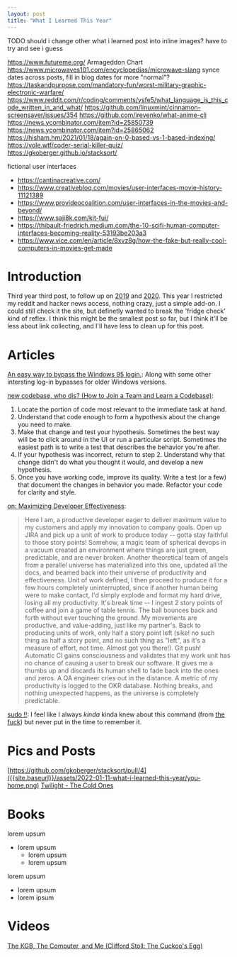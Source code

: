 ```yaml
---
layout: post
title: "What I Learned This Year"
---
```


TODO should i change other what i learned post into inline images? have to try and see i guess

https://www.futureme.org/
Armageddon Chart https://www.microwaves101.com/encyclopedias/microwave-slang
synce dates across posts, fill in blog dates for more "normal"?
https://taskandpurpose.com/mandatory-fun/worst-military-graphic-electronic-warfare/
https://www.reddit.com/r/coding/comments/ysfe5/what_language_is_this_code_written_in_and_what/
https://github.com/linuxmint/cinnamon-screensaver/issues/354
https://github.com/irevenko/what-anime-cli
https://news.ycombinator.com/item?id=25850739
https://news.ycombinator.com/item?id=25865062
https://hisham.hm/2021/01/18/again-on-0-based-vs-1-based-indexing/
https://vole.wtf/coder-serial-killer-quiz/
https://gkoberger.github.io/stacksort/

fictional user interfaces
* https://cantinacreative.com/
* https://www.creativebloq.com/movies/user-interfaces-movie-history-11121389
* https://www.provideocoalition.com/user-interfaces-in-the-movies-and-beyond/
* https://www.saji8k.com/kit-fui/
* https://thibault-friedrich.medium.com/the-10-scifi-human-computer-interfaces-becoming-reality-53193be203a3
* https://www.vice.com/en/article/8xvz8g/how-the-fake-but-really-cool-computers-in-movies-get-made

# Introduction

Third year third post, to follow up on [2019]({{site.baseurl}}/2020/01/20/what-i-learned-this-year.html) and [2020]({{site.baseurl}}/2021/01/11/what-i-learned-this-year.html).
This year I restricted my reddit and hacker news access, nothing crazy, just a simple add-on. I could still check it the site, but definetly wanted to break the 'fridge check' kind of reflex.
I think this might be the smallest post so far, but I think it'll be less about link collecting, and I'll have less to clean up for this post.

# Articles
[An easy way to bypass the Windows 95 login.](https://www.reddit.com/r/hacking/comments/17kp3h/an_easy_way_to_bypass_the_windows_95_login/): Along with some other intersting log-in bypasses for older Windows versions.

[new codebase, who dis? (How to Join a Team and Learn a Codebase)](https://www.samueltaylor.org/articles/how-to-learn-a-codebase.html):
1. Locate the portion of code most relevant to the immediate task at hand.
2. Understand that code enough to form a hypothesis about the change you need to make.
3. Make that change and test your hypothesis. Sometimes the best way will be to click around in the UI or run a particular script. Sometimes the easiest path is to write a test that describes the behavior you're after.
4. If your hypothesis was incorrect, return to step 2. Understand why that change didn't do what you thought it would, and develop a new hypothesis.
5. Once you have working code, improve its quality. Write a test (or a few) that document the changes in behavior you made. Refactor your code for clarity and style.

[on: Maximizing Developer Effectiveness](https://news.ycombinator.com/item?id=25800830):
> Here I am, a productive developer eager to deliver maximum value to my customers and apply my innovation to company goals.
> Open up JIRA and pick up a unit of work to produce today -- gotta stay faithful to those story points!
> Somehow, a magic team of spherical devops in a vacuum created an environment where things are just green, predictable, and are never broken.
> Another theoretical team of angels from a parallel universe has materialized into this one, updated all the docs, and beamed back into their universe of productivity and effectiveness.
> Unit of work defined, I then proceed to produce it for a few hours completely uninterrupted, since if another human being were to make contact, I'd simply explode and format my hard drive, losing all my productivity.
> It's break time -- I ingest 2 story points of coffee and join a game of table tennis. The ball bounces back and forth without ever touching the ground. My movements are productive, and value-adding, just like my partner's.
> Back to producing units of work, only half a story point left (sike! no such thing as half a story point, and no such thing as "left", as it's a measure of effort, not time. Almost got you there!).
> Git push! Automatic CI gains consciousness and validates that my work unit has no chance of causing a user to break our software. It gives me a thumbs up and discards its human shell to fade back into the ones and zeros. A QA engineer cries out in the distance.
> A metric of my productivity is logged to the OKR database.
> Nothing breaks, and nothing unexpected happens, as the universe is completely predictable. 

[sudo !!](https://www.reddit.com/r/ProgrammerHumor/comments/l02kgj/every_single_time/): I feel like I always _kinda_ kinda knew about this command (from [the fuck](https://github.com/nvbn/thefuck)) but never put in the time to remember it.

# Pics and Posts
[https://github.com/gkoberger/stacksort/pull/4]({{site.baseurl}}/assets/2022-01-11-what-i-learned-this-year/you-home.png)
[Twilight - The Cold Ones](http://www.freezerstorageds.com/)

# Books
lorem upsum
* lorem upsum
  * lorem upsum
  * lorem upsum
  
lorem upsum
* lorem upsum
* lorem ipsum

# Videos
[The KGB, The Computer, and Me (Clifford Stoll: The Cuckoo's Egg)](https://www.youtube.com/watch?v=hTx9h3Sm29I)
